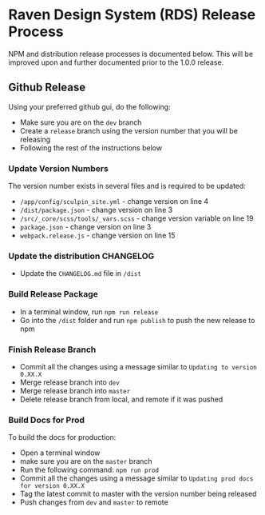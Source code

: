 # Raven Design System (RDS) Release Process

NPM and distribution release processes is documented below. This will be improved upon and further documented prior to the 1.0.0 release.

## Github Release
Using your preferred github gui, do the following:

- Make sure you are on the `dev` branch
- Create a `release` branch using the version number that you will be releasing
- Following the rest of the instructions below

### Update Version Numbers
The version number exists in several files and is required to be updated:

- `/app/config/sculpin_site.yml` - change version on line 4
- `/dist/package.json` - change version on line 3
- `/src/_core/scss/tools/_vars.scss` - change version variable on line 19
- `package.json` - change version on line 3
- `webpack.release.js` - change version on line 15

### Update the distribution CHANGELOG

- Update the `CHANGELOG.md` file in `/dist`

### Build Release Package

- In a terminal window, run `npm run release`
- Go into the `/dist` folder and run `npm publish` to push the new release to npm

### Finish Release Branch

- Commit all the changes using a message similar to `Updating to version 0.XX.X`
- Merge release branch into `dev`
- Merge release branch into `master`
- Delete release branch from local, and remote if it was pushed

### Build Docs for Prod
To build the docs for production:

- Open a terminal window
- make sure you are on the `master` branch
- Run the following command: `npm run prod`
- Commit all the changes using a message similar to `Updating prod docs for version 0.XX.X`
- Tag the latest commit to master with the version number being released
- Push changes from `dev` and `master` to remote